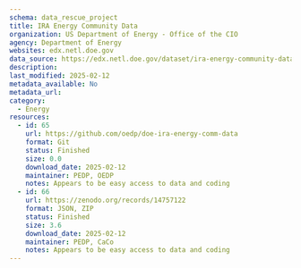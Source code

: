 ```yaml
---
schema: data_rescue_project 
title: IRA Energy Community Data
organization: US Department of Energy - Office of the CIO
agency: Department of Energy
websites: edx.netl.doe.gov
data_source: https://edx.netl.doe.gov/dataset/ira-energy-community-data-layers
description: 
last_modified: 2025-02-12
metadata_available: No
metadata_url: 
category:
  - Energy 
resources:
  - id: 65
    url: https://github.com/oedp/doe-ira-energy-comm-data
    format: Git
    status: Finished
    size: 0.0
    download_date: 2025-02-12
    maintainer: PEDP, OEDP
    notes: Appears to be easy access to data and coding
  - id: 66
    url: https://zenodo.org/records/14757122
    format: JSON, ZIP
    status: Finished
    size: 3.6
    download_date: 2025-02-12
    maintainer: PEDP, CaCo
    notes: Appears to be easy access to data and coding
---
```

